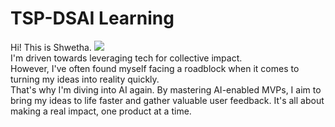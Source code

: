 # TSP-DSAI Learning
Hi! This is Shwetha.
![](https://media.giphy.com/media/v1.Y2lkPTc5MGI3NjExd3RkbHVkZHcxZjhvY2loZzI3MGk1NXE1Z251ZzVvY3cyb3gzZWszZyZlcD12MV9pbnRlcm5hbF9naWZfYnlfaWQmY3Q9Zw/L7AQrUWQ75dwtHWE6T/giphy.gif)  
I'm driven towards leveraging tech for collective impact.  
However, I've often found myself facing a roadblock when it comes to turning my ideas into reality quickly.  
That's why I'm diving into AI again. By mastering AI-enabled MVPs, I aim to bring my ideas to life faster and gather valuable user feedback. It's all about making a real impact, one product at a time.


